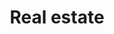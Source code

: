 ---
layout: grid
type: tag
title: Real estate
slug: real_estate
category: info
sidebar: true
order: 2
description: >
    부동산 정보와 부동산 관련 정책들에 대한 정보.
---